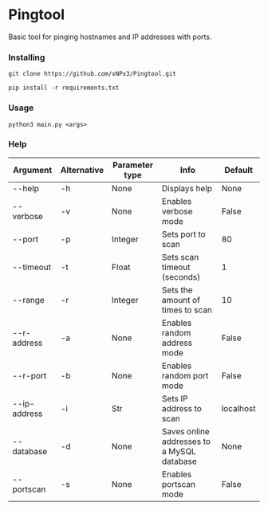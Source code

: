 # Pingtool

Basic tool for pinging hostnames and IP addresses with ports.

### Installing

`git clone https://github.com/xNPx3/Pingtool.git`

`pip install -r requirements.txt`

### Usage

`python3 main.py <args>`

### Help
|   Argument   | Alternative | Parameter type |                    Info                    |  Default  |
|--------------|-------------|----------------|--------------------------------------------|-----------|
|    --help    |      -h     |      None      |               Displays help                |    None   |
|  --verbose   |      -v     |      None      |            Enables verbose mode            |   False   |
|    --port    |      -p     |    Integer     |             Sets port to scan              |     80    |
|  --timeout   |      -t     |     Float      |        Sets scan timeout (seconds)         |     1     |
|   --range    |      -r     |    Integer     |      Sets the amount of times to scan      |     10    |
| --r-address  |      -a     |      None      |        Enables random address mode         |   False   |
|   --r-port   |      -b     |      None      |          Enables random port mode          |   False   |
| --ip-address |      -i     |      Str       |          Sets IP address to scan           | localhost |
|  --database  |      -d     |      None      | Saves online addresses to a MySQL database |    None   |
|  --portscan  |      -s     |      None      |           Enables portscan mode            |   False   |
